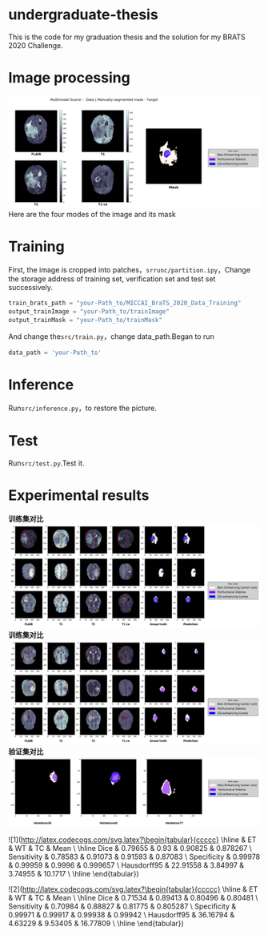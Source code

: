 # undergraduate-thesis
This is the code for my graduation thesis and the solution for my BRATS 2020 Challenge.

# Image processing
![image](/image/data_sample.png)
Here are the four modes of the image and its mask

# Training

First, the image is cropped into patches，`srrunc/partition.ipy`，Change the storage address of training set, verification set and test set successively.

```python
train_brats_path = "your-Path_to/MICCAI_BraTS_2020_Data_Training"
output_trainImage = "your-Path_to/trainImage"
output_trainMask = "your-Path_to/trainMask"
```
And change the`src/train.py`，change data_path.Began to run

```python
data_path = 'your-Path_to'
```

# Inference

Run`src/inference.py`，to restore the picture.

# Test

Run`src/test.py`.Test it.

# Experimental results

**训练集对比**
![Train](/image/对比图.png)
**训练集对比**
![Train](/image/对比图2.png)
**验证集对比**
![Test](/image/验证集对比图.png)

![1](http://latex.codecogs.com/svg.latex?\begin{tabular}{ccccc}
\hline & ET & WT & TC & Mean \\
\hline Dice & $0.79655$ & $0.93$ & $0.90825$ & $0.878267$ \\
Sensitivity & $0.78583$ & $0.91073$ & $0.91593$ & $0.87083$ \\
Specificity & $0.99978$ & $0.99959$ & $0.9996$ & $0.999657$ \\
Hausdorff95 & $22.91558$ & $3.84997$ & $3.74955$ & $10.1717$ \\
\hline
\end{tabular})

![2](http://latex.codecogs.com/svg.latex?\begin{tabular}{ccccc}
\hline & ET & WT & TC & Mean \\
\hline Dice & $0.71534$ & $0.89413$ & $0.80496$ & $0.80481$ \\
Sensitivity & $0.70984$ & $0.88827$ & $0.81775$ & $0.805287$ \\
Specificity & $0.99971$ & $0.99917$ & $0.99938$ & $0.99942$ \\
Hausdorff95 & $36.16794$ & $4.63229$ & $9.53405$ & $16.77809$ \\
\hline
\end{tabular})



